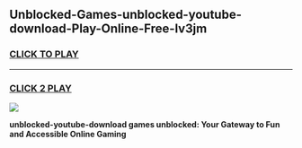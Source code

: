 
## Unblocked-Games-unblocked-youtube-download-Play-Online-Free-lv3jm
<h3>
<a href="https://premium76.site?title=unblocked-youtube-download&ref=26A">CLICK TO PLAY</a></h3>
<hr>

<h3>
<a href="https://premium76.site?title=unblocked-youtube-download&ref=26A">CLICK 2 PLAY</a>
  
</h3>

<a href="https://premium76.site?title=unblocked-youtube-download&ref=26A"><img src="https://clearcache.store/games.png"></a>


**unblocked-youtube-download games unblocked: Your Gateway to Fun and Accessible Online Gaming**
